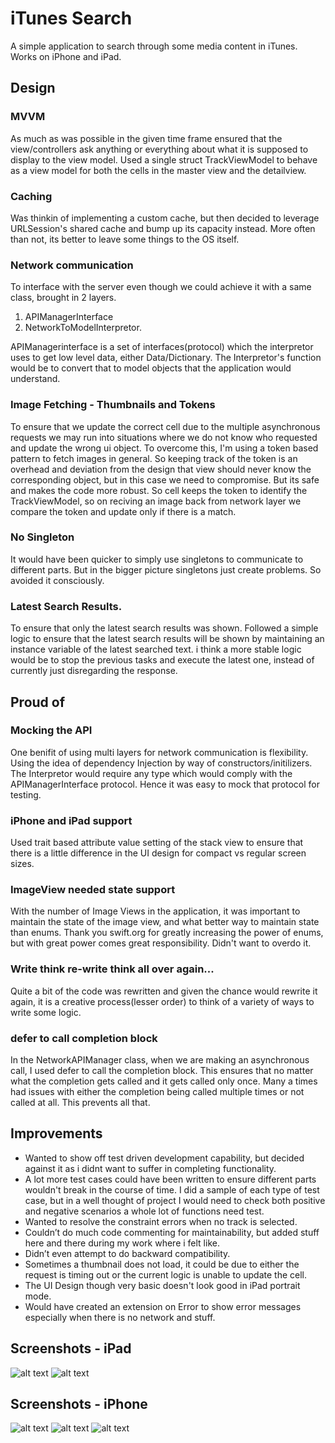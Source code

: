 # iTunes Search

A simple application to search through some media content in iTunes.
Works on iPhone and iPad.


## Design

### MVVM
As much as was possible in the given time frame ensured that the view/controllers ask anything or everything about what it is supposed to display to the view model.
Used a single struct TrackViewModel to behave as a view model for both the cells in the master view and the detailview.

### Caching
Was thinkin of implementing a custom cache, but then decided to leverage URLSession's shared cache and bump up its capacity instead. More often than not, its better to leave some things to the OS itself.

### Network communication
To interface with the server even though we could achieve it with a same class, brought in 2 layers.
1. APIManagerInterface
2. NetworkToModelInterpretor.

APIManagerinterface is a set of interfaces(protocol) which the interpretor uses to get low level data, either Data/Dictionary.
The Interpretor's function would be to convert that to model objects that the application would understand.

### Image Fetching - Thumbnails and Tokens
To ensure that we update the correct cell due to the multiple asynchronous requests we may run into situations where we do not know who requested and update the wrong ui object.
To overcome this, I'm using a token based pattern to fetch images in general. So keeping track of the token is an overhead  and deviation from the design that view should never know the corresponding object, but in this case we need to compromise. But its safe and makes the code more robust.
So cell keeps the token to identify the TrackViewModel, so on reciving an image back from network layer we compare the token and update only if there is a match.

### No Singleton
It would have been quicker to simply use singletons to communicate to different parts. But in the bigger picture singletons just create problems. So avoided it consciously. 

### Latest Search Results.
To ensure that only the latest search results was shown.
Followed a simple logic to ensure that the latest search results will be shown by maintaining an instance variable of the latest searched text. i think a more stable logic would be to stop the previous tasks and execute the latest one, instead of currently just disregarding the response.

## Proud of

### Mocking the API
One benifit of using multi layers for network communication is flexibility. Using the idea of dependency Injection by way of constructors/initilizers. The Interpretor would require any type which would comply with the APIManagerInterface protocol. Hence it was easy to mock that protocol for testing. 

### iPhone and iPad support
Used trait based attribute value setting of the stack view to ensure that there is a little difference in the UI design for compact vs regular screen sizes.

### ImageView needed state support
With the number of Image Views in the application, it was important to maintain the state of the image view, and what better way to maintain state than enums. Thank you swift.org for greatly increasing the power of enums, but with great power comes great responsibility. Didn't want to overdo it. 

### Write think re-write think all over again... 
Quite a bit of the code was rewritten and given the chance would rewrite it again, it is a creative process(lesser order) to think of a variety of ways to write some logic. 

### defer to call completion block
In the NetworkAPIManager class, when we are making an asynchronous call, I used defer to call the completion block. This ensures that no matter what the completion gets called and it gets called only once. Many a times had issues with either the completion being called multiple times or not called at all. This prevents all that.


## Improvements
- Wanted to show off test driven development capability, but decided against it as i didnt want to suffer in completing functionality.
- A lot more test cases could have been written to ensure different parts wouldn't break in the course of time. I did a sample of each type of test case, but in a well thought of project I would need to check both positive and negative scenarios a whole lot of functions need test.
- Wanted to resolve the constraint errors when no track is selected.
- Couldn’t do much code commenting for maintainability, but added stuff here and there during my work where i felt like.
- Didn’t even attempt to do backward compatibility.
- Sometimes a thumbnail does not load, it could be due to either the request is timing out or the current logic is unable to update the cell.
- The UI Design though very basic doesn't look good in iPad portrait mode. 
- Would have created an extension on Error to show error messages especially when there is no network and stuff.

## Screenshots - iPad
![alt text](Screenshots/iPadHome.png)
![alt text](Screenshots/iPadOnSearch.png)

## Screenshots - iPhone
![alt text](Screenshots/iPhoneLanding.png)
![alt text](Screenshots/iphoneOnSearch.png)
![alt text](Screenshots/iPhoneDetail.png)




